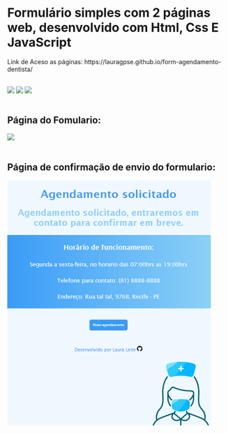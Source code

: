 <h1>Formulário simples com 2 páginas web, desenvolvido com Html, Css E JavaScript</h1>
<p>Link de Aceso as páginas: https://lauragpse.github.io/form-agendamento-dentista/</p>
<br>
<div class='logo' text-align=center;>
<img src='https://camo.githubusercontent.com/e66668dfd77de3c6abe59ffcee1f8dd405c340b64dd0550e4cf502dcedd2c8a6/68747470733a2f2f696d672e736869656c64732e696f2f62616467652f2d48544d4c2d3044313131373f7374796c653d666f722d7468652d6261646765266c6f676f3d48544d4c35266c6162656c436f6c6f723d304431313137'>
<img src='https://camo.githubusercontent.com/b8c4faa659686e82750d927fe9f17449b1735fd4900e5e068da15c3324e27b5b/68747470733a2f2f696d672e736869656c64732e696f2f62616467652f2d4353532d3044313131373f7374796c653d666f722d7468652d6261646765266c6f676f3d43535333266c6f676f436f6c6f723d313537324236266c6162656c436f6c6f723d304431313137'>
<img src='https://camo.githubusercontent.com/78f11b9ccbc417edb22b393efbc271dc0e81375745a6ece1eb1691157448d512/68747470733a2f2f696d672e736869656c64732e696f2f62616467652f2d4a6176617363726970742d3044313131373f7374796c653d666f722d7468652d6261646765266c6f676f3d4a617661536372697074266c6f676f436f6c6f723d79656c6c6f77266c6162656c436f6c6f723d304431313137'>
</div>

<br>
<h2>Página do Fomulario:</h2>
<img src='https://github.com/Lauragpse/form-agendamento-dentista/blob/main/assets/Captura%20de%20tela%202024-07-02%20001755.png?raw=true>'
<br>
<br><br>
<h2>Página de confirmação de envio do formulario:</h2>
<img src='https://github.com/Lauragpse/form-agendamento-dentista/blob/main/assets/Captura%20de%20tela%202024-07-02%20001937.png?raw=true'>

